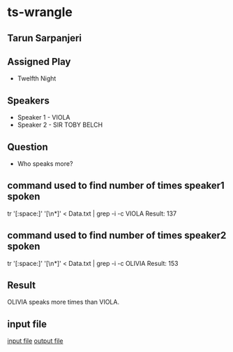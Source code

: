 # ts-wrangle

## Tarun Sarpanjeri


## Assigned Play 
- Twelfth Night

## Speakers

- Speaker 1 - VIOLA
- Speaker 2 - SIR TOBY BELCH

## Question
- Who speaks more?

## command used to find number of times speaker1 spoken
tr '[:space:]' '[\n*]' < Data.txt | grep -i -c VIOLA
Result: 137 

## command used to find number of times speaker2 spoken
tr '[:space:]' '[\n*]' < Data.txt | grep -i -c OLIVIA
Result: 153

## Result

OLIVIA speaks more times than VIOLA.

## input file
[input file]() 
[output file]()














